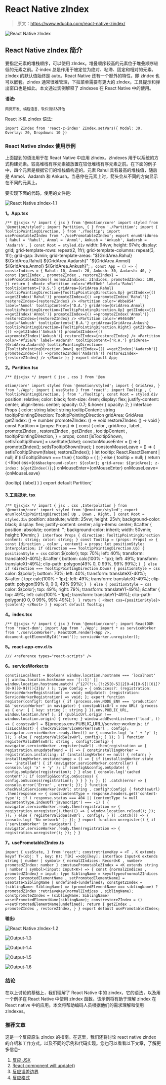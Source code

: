 # React Native zIndex

> 原文：<https://www.educba.com/react-native-zindex/>

![React Native zIndex](img/3e2da67fa66e3d1592dff2fad0c60fd0.png)



## React Native zIndex 简介

要指定元素的堆栈顺序，可以使用 zIndex。堆叠顺序较高的元素位于堆叠顺序较低的元素之前。Z-index 总是作用于被定位为绝对、粘滞、固定和相对的元素。zIndex 的默认值始终是 auto。React Native 还有一个额外的特性，即 zIndex 也可以嵌套。zIndex 通常很难管理，下拉菜单需要有更大的 zIndex，工具提示和弹出窗口也是如此。本文通过实例解释了 zIndexes 在 React Native 中的使用。

**语法:**

<small>网页开发、编程语言、软件测试&其他</small>

React 本机 zIndex 语法:

`import ZIndex from 'react-z-index'
ZIndex.setVars({
Modal: 30,
Overlay: 20,
Dropdown: 10
})`

### React Native zIndex 使用示例

上面提到的语法用于在 React Native 中应用 zIndex。zIndexes 用于以系统的方式构建元素。较高堆栈有序元素被放置在较低堆栈有序元素之前。在下面的例子中，四个元素是根据它们的堆栈值构造的。元素 Rahul 具有最高的堆栈值，随后是 Anmol、Aadarsh 和 Ankush。当悬停在元素上时，箭头会从不同的方向显示在不同的元素上。

要实现下面的代码，使用的文件是:

![React Native zIndex-1.1](img/026277192d0f62ccd13a346f1fd3a926.png)



**1。App.tsx**

`/** @jsxjsx */
import { jsx } from '@emotion/core'
import styled from '@emotion/styled';
import Partition, {
} from './Partition';
import {
TooltipPointingDirection,
} from './Tooltip';
import usePromotableZIndex from './usePromotableZIndex';
export enumGridArea {
Rahul = 'Rahul',
Anmol = 'Anmol',
Ankush = 'Ankush',
Aadarsh = 'Aadarsh',
}
const Root = styled.div`
width: 94vw;
height: 97vh;
display: grid;
grid-template-rows: repeat(2, 1fr);
grid-template-columns: repeat(3, 1fr);
grid-gap: 3vmin;
grid-template-areas:
"${GridArea.Rahul} ${GridArea.Rahul} ${GridArea.Aadarsh}"
"${GridArea.Anmol} ${GridArea.Anmol} ${GridArea.Ankush}";
`;
const App = () => {
constzIndices = {
Rahul: 10,
Anmol: 20,
Ankush: 30,
Aadarsh: 40,
}
const {getZIndex
, promoteZIndex
, restoreZIndex} = usePromotableZIndex({
normalZIndices: zIndices,
promotedZIndex: 100,
})
return (
<Root>
<Partition
color='#5df0eb'
label='Rahul'
tooltipContent={'D.S.'}
gridArea={GridArea.Rahul}
tooltipPointingDirection={TooltipPointingDirection.Up}
getZIndex={() =>getZIndex('Rahul')}
promoteZIndex={() =>promoteZIndex('Rahul')}
restoreZIndex={restoreZIndex}
/>
<Partition
color='#bbe854'
label='Anmol'
tooltipContent={'D.A.'}
gridArea={GridArea.Anmol}
tooltipPointingDirection={TooltipPointingDirection.Up}
getZIndex={() =>getZIndex('Anmol')}
promoteZIndex={() =>promoteZIndex('Anmol')}
restoreZIndex={restoreZIndex}
/>
<Partition
color='#9464d9'
label='Ankush'
tooltipContent={'B.A.'}
gridArea={GridArea.Ankush}
tooltipPointingDirection={TooltipPointingDirection.Right}
getZIndex={() =>getZIndex('Ankush')}
promoteZIndex={() =>promoteZIndex('Ankush')}
restoreZIndex={restoreZIndex}
/>
<Partition
color='#f25a76'
label='Aadarsh'
tooltipContent={'R.A.'}
gridArea={GridArea.Aadarsh}
tooltipPointingDirection={TooltipPointingDirection.Down}
getZIndex={() =>getZIndex('Aadarsh')}
promoteZIndex={() =>promoteZIndex('Aadarsh')}
restoreZIndex={restoreZIndex}
/>
</Root>
);
}
export default App;`

**2。Partition.tsx**

`/** @jsxjsx */
import { jsx
, css } from '@em`

`otion/core'
import styled from '@emotion/styled';
import {
GridArea,
} from './App';
import { useState } from 'react';
import Tooltip
, {
TooltipPointingDirection,
} from './Tooltip';
const Root = styled.div`
position: relative;
color: black;
font-size: 4rem;
display: flex;
justify-content: center;
align-items: center;
opacity: 0.7;
&:hover {
opacity: 2;
}
interface Props {
color: string
label: string
tooltipContent: string
tooltipPointingDirection: TooltipPointingDirection
gridArea: GridArea
getZIndex: () => number
promoteZIndex: () => void
restoreZIndex: () => void
}
const Partition = (props: Props) => {
const {
color
, gridArea
, label
, promoteZIndex
, restoreZIndex
, getZIndex
, tooltipContent
, tooltipPointingDirection,
} = props;
const [isTooltipShown, setIsTooltipShown] = useState<boolean>(false);
constonMouseEnter = () => {
promoteZIndex();
setIsTooltipShown(true);
}
constonMouseLeave = () => {
setIsTooltipShown(false);
restoreZIndex();
}
let tooltip: React.ReactElement<any> | null;
if (isTooltipShown === true) {
tooltip = (
<Tooltip
content={tooltipContent}
direction={tooltipPointingDirection}
color={color}
/>
);
} else {
tooltip = null;
}
return (
<Root
css={css`
background-color: ${color};
grid-area: ${gridArea};
z-index: ${getZIndex()};
`}
onMouseEnter={onMouseEnter}
onMouseLeave={onMouseLeave}
>
{tooltip}
{label}
</Root>
)
}
export default Partition;`

#### 3.工具提示. tsx

`/** @jsxjsx */
import { jsx
, css
,Interpolation } from '@emotion/core'
import styled from '@emotion/styled';
export enumTooltipPointingDirection{ Up
, Down
, Right,
}
const Root = styled.div`
position: absolute;
width: 25vw;
height: 25vh;
background-color: black;
display: flex;
justify-content: center;
align-items: center;
&::after {
position: absolute;
content: '';
background-color: inherit;
width: 50vmin;
height: 10vmin;
}
`
interface Props {
direction: TooltipPointingDirection
content: string;
color: string;
}
const Tooltip = (props: Props) => {
const {direction
, color
, content} = props;
let positionStyle: Interpolation;
if (direction === TooltipPointingDirection.Up) {
positionStyle = css`
color: ${color};
top: 70%;
left: 40%;
transform: translateX(-40%);
&::after {
bottom: calc(100% - 1px);
left: 49%;
transform: translateX(-49%);
clip-path: polygon(49% 0, 0 99%, 99% 99%);
}
`
} else if (direction === TooltipPointingDirection.Down) {
positionStyle = css`
color: ${color};
bottom: 70%;
left: 40%;
transform: translateX(-40%);
&::after {
top: calc(100% - 1px);
left: 49%;
transform: translateX(-49%);
clip-path: polygon(99% 0, 0 0, 49% 99%);
}
`
} else {
positionStyle = css`
color: ${color};
top: 49%;
right: 79%;
transform: translateY(-49%);
&::after {
top: 49%;
left: calc(100% - 1px);
transform: translateY(-49%);
clip-path: polygon(0 0, 0 99%, 99% 49%);
}
`
}
return (
<Root css={positionStyle}>
{content}
</Root>
)
}
export default Tooltip;`

**4。index.tsx**

`/** @jsxjsx */
import {
jsx
} from '@emotion/core';
import ReactDOM from 'react-dom';
import App from './App';
import * as serviceWorker from './serviceWorker';
ReactDOM.render(<App />, document.getElementById('root'));
serviceWorker.unregister();`

**5。react-app-env.d.ts**

`/// <reference types="react-scripts" />`

**6。serviceWorker.ts**

`constisLocalhost = Boolean(
window.location.hostname === 'localhost' ||
window.location.hostname === '[::1]' ||
window.location.hostname.match(
/^127(?:\.(?:25[0-5]|2[0-4][0-9]|[01]?[0-9][0-9]?)){3}$/
)
);
type Config = {
onSuccess?: (registration: ServiceWorkerRegistration) => void;
onUpdate?: (registration: ServiceWorkerRegistration) => void;
};
export function register(config?: Config) {
if (process.env.NODE_ENV === 'production'
&&
'serviceWorker'
in navigator) {
constpublicUrl = new URL(
(process as {
env: {
[
key: string
]: string
}
}).env.PUBLIC_URL,
window.location.href
);
if (publicUrl.origin !== window.location.origin) {
return;
}
window.addEventListener('load', () => {
constswUrl = `${process.env.PUBLIC_URL}/service-worker.js`;
if (isLocalhost) {
checkValidServiceWorker(swUrl
, config);
navigator.serviceWorker.ready.then(() => {
console.log(
'x ' +
'y'
);
});
} else {
registerValidSW(swUrl, config);
}
});
}
}
function registerValidSW(swUrl: string
, config?:Config) {
navigator.serviceWorker
.register(swUrl)
.then(registration => {
registration.onupdatefound = () => {
constinstallingWorker = registration.installing;
if (installingWorker == null) {
return;
}
installingWorker.onstatechange = () => {
if (installingWorker.state === 'installed') {
if (navigator.serviceWorker.controller) {
console.log(
'x' +
'y'
);
if (config&&config.onUpdate) {
config.onUpdate(registration);
}
} else {
console.log('cached content');
if (config&&config.onSuccess) {
config.onSuccess(registration);
}
}
}
};
};
})
.catch(error => {
console.error('Error'
, error);
});
}
function checkValidServiceWorker(swUrl: string
, config?:Config) {
fetch(swUrl)
.then(response => {
constcontentType = response.headers.get('content-type');
if (
response.status === 404 ||
(contentType != null &&contentType.indexOf('javascript') === -1)
) {
navigator.serviceWorker.ready.then(registration => {
registration.unregister().then(() => {
window.location.reload();
});
});
} else {
registerValidSW(swUrl
, config);
}
})
.catch(() => {
console.log(
'No network'
);
});
}
export function unregister() {
if ('serviceWorker' in navigator) {
navigator.serviceWorker.ready.then(registration => {
registration.unregister();
});
}
}`

**7。usePromotableZIndex.ts**

`import {
useState,
} from 'react';
constretrieveKey = <T
, K extends keyof T>(obj: T
, key: K): T[K] =>obj[key];
interface Input<K extends string | number | symbol> {
normalZIndices: Record<K
, number>
promotedZIndex: number
}
constusePromotableZIndex = <K extends string | number | symbol>(input: Input<K>) => {
const {normalZIndices
, promotedZIndex} = input;
type SiblingName = keyoftypeofnormalZIndices
const [promotedElementName
, setPromotedElementName] = useState<SiblingName | undefined>(undefined);
constgetZIndex = (siblingName: SiblingName) =>
(promotedElementName === siblingName) ?
promotedZIndex :retrieveKey(normalZIndices
, siblingName);
constpromoteZIndex = (siblingName: SiblingName) =>setPromotedElementName(siblingName);
constrestoreZIndex = () =>setPromotedElementName(undefined);
return {
getZIndex
, promoteZIndex
, restoreZIndex,
}
}
export default usePromotableZIndex;`

**输出:**

![React Native zIndex-1.2](img/46934fbe94b01f6bc4741fa08423342f.png)



![Output-1.3](img/e70e5df301a50dc435da23dd54254798.png)



![Output-1.4](img/95e0a64ef90322a4cbb299bd6636732e.png)



![Output-1.5](img/cfe23322079181f0ecc9cfcbfd3bd45e.png)



![Output-1.6](img/f0a40a687fa2a0efe8261f8e15efc0fb.png)



### 结论

在以上讨论的基础上，我们理解了 React Native 中的 zindex，它的语法，以及用一个例子在 React Native 中使用 zIndex 函数。该示例将有助于理解 zIndex 在 React native 中的应用。本文将帮助编码人员根据他们的需求理解和使用 zIndexes。

### 推荐文章

这是一个反应原生 zIndex 的指南。在这里，我们还将讨论 react native zindex 的介绍和工作方式，以及不同的示例和代码实现。您也可以看看以下文章，了解更多信息–

1.  [反应 JSX](https://www.educba.com/react-jsx/)
2.  [React component will update()](https://www.educba.com/react-componentwillupdate/)
3.  [反应误差边界](https://www.educba.com/react-error-boundaries/)
4.  [反应格式](https://www.educba.com/react-format/)